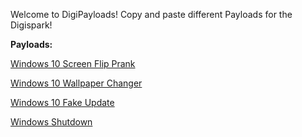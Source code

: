 Welcome to DigiPayloads!
Copy and paste different Payloads for the Digispark!

**Payloads:**

[Windows 10 Screen Flip Prank](https://github.com/WifiLANDucky/DigiPayloads/wiki/Digispark-Screen-Flipping-Payload)

[Windows 10 Wallpaper Changer](https://github.com/WifiLANDucky/DigiPayloads/wiki/Windows-10-Wallpaper-Payload)

[Windows 10 Fake Update](https://github.com/WifiLANDucky/DigiPayloads/wiki/Windows-10-Fake-Update)

[Windows Shutdown](https://github.com/WifiLANDucky/DigiPayloads/wiki/Windows-Shutdown)